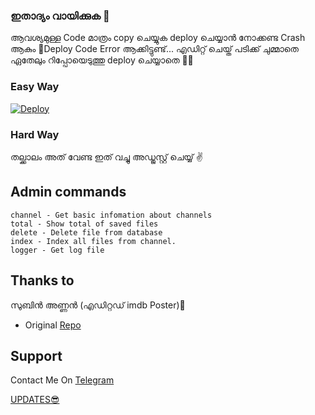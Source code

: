 ### ഇതാദ്യം വായിക്കുക 🤧

ആവശ്യമുള്ള Code മാത്രം copy ചെയ്യുക deploy ചെയ്യാൻ നോക്കണ്ട Crash ആകും 🤣Deploy  Code Error ആക്കിട്ടുണ്ട്... എഡിറ്റ്‌ ചെയ്ത് പടിക്ക് ചുമ്മാതെ ഏതേലും റിപ്പോയെടുത്തു deploy ചെയ്യാതെ 🤩💗

### Easy Way
[![Deploy](https://www.herokucdn.com/deploy/button.svg)](https://heroku.com/deploy?template=https://github.com/Sreejithmadmax/Media-Search-bot-v2)
### Hard Way
തല്ക്കാലം അത് വേണ്ട ഇത്‌ വച്ചു അഡ്ജസ്റ്റ് ചെയ്യ് ✌️

## Admin commands
```
channel - Get basic infomation about channels
total - Show total of saved files
delete - Delete file from database
index - Index all files from channel.
logger - Get log file
```
## Thanks to
സുബിൻ അണ്ണൻ (എഡിറ്റഡ് imdb Poster)🤩
* Original [Repo](https://github.com/Mahesh0253/Media-Search-bot)


## Support
Contact Me On [Telegram](https://t.me/Myfreak123)

[UPDATES😎](https://t.me/joinchat/GRyjgnhqIdtmNjI9)
